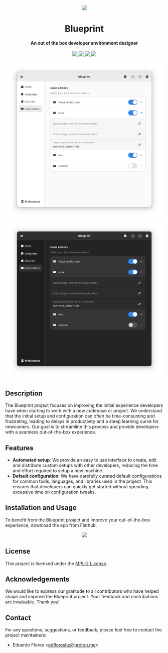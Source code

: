 <div align="center">
  <img src="https://raw.githubusercontent.com/edfloreshz/blueprint/main/data/icons/dev.edfloreshz.Blueprint.svg">
  <h1>Blueprint</h1>
  <h4>An out of the box developer environment designer</h4>
 
  <a href="https://github.com/sponsors/edfloreshz">
    <img src="https://img.shields.io/badge/sponsor-30363D?style=for-the-badge&logo=GitHub-Sponsors&logoColor=#white"/>
  </a>
  <a href="https://matrix.to/#/#blueprint-chat:matrix.org">
    <img src="https://img.shields.io/badge/matrix-000000?style=for-the-badge&logo=Matrix&logoColor=white"/>
  </a>
  <a href="https://github.com/edfloreshz/blueprint">
    <img src="https://img.shields.io/badge/GitHub-100000?style=for-the-badge&logo=github&logoColor=white"/>
  </a>
  <a href="https://t.me/edfloreshz">
    <img src="https://img.shields.io/badge/Telegram-2CA5E0?style=for-the-badge&logo=telegram&logoColor=white"/>
  </a>
</div>

![Screenshot](./data/resources/screenshots/light.png#gh-light-mode-only)
![Screenshot](./data/resources/screenshots/dark.png#gh-dark-mode-only)

## Description

The Blueprint project focuses on improving the initial experience developers have when starting to work with a new codebase or project. We understand that the initial setup and configuration can often be time-consuming and frustrating, leading to delays in productivity and a steep learning curve for newcomers. Our goal is to streamline this process and provide developers with a seamless out-of-the-box experience.

## Features

- **Automated setup**: We provide an easy to use interface to create, edit and distribute custom setups with other developers, reducing the time and effort required to setup a new machine.
- **Default configuration**: We have carefully curated default configurations for common tools, languages, and libraries used in the project. This ensures that developers can quickly get started without spending excessive time on configuration tweaks.

## Installation and Usage

To benefit from the Blueprint project and improve your out-of-the-box experience, download the app from Flathub.
<div align="center">
    <a href="https://flathub.org/apps/details/dev.edfloreshz.Blueprint"><img src="https://flathub.org/assets/badges/flathub-badge-en.png" width="150"/></a>
</div>

## License

This project is licensed under the [MPL-2 License](LICENSE).

## Acknowledgements

We would like to express our gratitude to all contributors who have helped shape and improve the Blueprint project. Your feedback and contributions are invaluable. Thank you!

## Contact

For any questions, suggestions, or feedback, please feel free to contact the project maintainers:

- Eduardo Flores <[edfloreshz@proton.me](mailto:edfloreshz@proton.me)>

